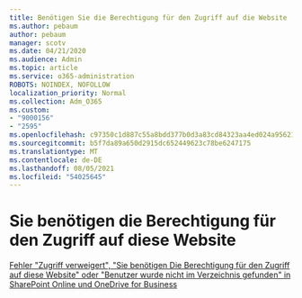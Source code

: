 ```yaml
---
title: Benötigen Sie die Berechtigung für den Zugriff auf die Website
ms.author: pebaum
author: pebaum
manager: scotv
ms.date: 04/21/2020
ms.audience: Admin
ms.topic: article
ms.service: o365-administration
ROBOTS: NOINDEX, NOFOLLOW
localization_priority: Normal
ms.collection: Adm_O365
ms.custom:
- "9000156"
- "2595"
ms.openlocfilehash: c97350c1d887c55a8bdd377b0d3a83cd84323aa4ed024a9562138bab7a5777e9
ms.sourcegitcommit: b5f7da89a650d2915dc652449623c78be6247175
ms.translationtype: MT
ms.contentlocale: de-DE
ms.lasthandoff: 08/05/2021
ms.locfileid: "54025645"
---
```

# <a name="you-need-permission-to-access-this-site"></a>Sie benötigen die Berechtigung für den Zugriff auf diese Website

[Fehler "Zugriff verweigert", "Sie benötigen Die Berechtigung für den Zugriff auf diese Website" oder "Benutzer wurde nicht im Verzeichnis gefunden" in SharePoint Online und OneDrive for Business](https://docs.microsoft.com/sharepoint/support/administration/access-denied-or-need-permission-error-sharepoint-online-or-onedrive-for-business)
